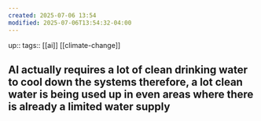 ```yaml
---
created: 2025-07-06 13:54
modified: 2025-07-06T13:54:32-04:00
---
```

up::
tags:: [[ai]] [[climate-change]]
## AI actually requires a lot of clean drinking water to cool down the systems therefore, a lot clean water is being used up in even areas where there is already a limited water supply

